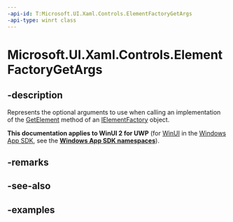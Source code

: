 ```yaml
---
-api-id: T:Microsoft.UI.Xaml.Controls.ElementFactoryGetArgs
-api-type: winrt class
---
```


<!-- Class syntax.
public class ElementFactoryGetArgs 
-->

# Microsoft.UI.Xaml.Controls.ElementFactoryGetArgs

## -description

Represents the optional arguments to use when calling an implementation of the [GetElement](/uwp/api/windows.ui.xaml.ielementfactory.getelement) method of an [IElementFactory](/uwp/api/windows.ui.xaml.ielementfactory) object.

**This documentation applies to WinUI 2 for UWP** (for [WinUI](/windows/apps/winui/winui3/) in the [Windows App SDK](/windows/apps/windows-app-sdk/), see the **[Windows App SDK namespaces](/windows/windows-app-sdk/api/winrt/)**).

## -remarks

## -see-also

## -examples
